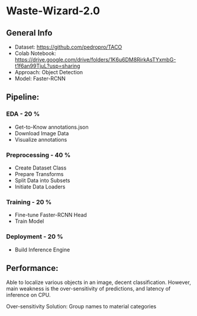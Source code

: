 # Waste-Wizard-2.0

## General Info
- Dataset: https://github.com/pedropro/TACO
- Colab Notebook: https://drive.google.com/drive/folders/1K6u6DM8RirkAsTYxmbG-t1f6an99TjuL?usp=sharing
- Approach: Object Detection
- Model: Faster-RCNN

## Pipeline:
### EDA - 20 %
- Get-to-Know annotations.json
- Download Image Data
- Visualize annotations

### Preprocessing - 40 %
- Create Dataset Class
- Prepare Transforms
- Split Data into Subsets
- Initiate Data Loaders

### Training - 20 %
- Fine-tune Faster-RCNN Head
- Train Model

### Deployment - 20 %
- Build Inference Engine

## Performance: 
Able to localize various objects in an image, decent classification. 
However, main weakness is the over-sensitivity of predictions, and latency of inference on CPU. 

Over-sensitivity Solution: Group names to material categories
